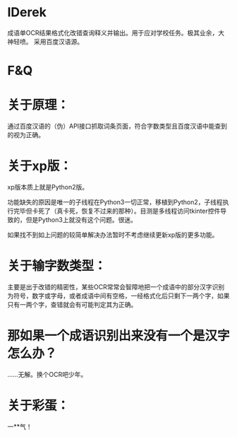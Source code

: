 # IDerek
成语单OCR结果格式化改错查询释义并输出。用于应对学校任务。极其业余，大神轻喷。
采用百度汉语源。
# F&Q
# 关于原理：
通过百度汉语的（伪）API接口抓取词条页面，符合字数类型且百度汉语中能查到的视为正确。
# 关于xp版：
xp版本质上就是Python2版。

功能缺失的原因是唯一的子线程在Python3一切正常，移植到Python2，子线程执行完毕但卡死了（真卡死，恢复不过来的那种）。目测是多线程访问tkinter控件导致的，但是Python3上就没有这个问题。很迷。

如果找不到如上问题的较简单解决办法暂时不考虑继续更新xp版的更多功能。
# 关于输字数类型：
主要是出于改错的精密性，某些OCR常常会智障地把一个成语中的部分汉字识别为符号，数字或字母，或者成语中间有空格，一经格式化后只剩下一两个字，如果只有一两个字，查错就会有可能判定其为正确。
# 那如果一个成语识别出来没有一个是汉字怎么办？
……无解。换个OCR吧少年。
# 关于彩蛋：
一**气！
